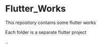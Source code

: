 # Flutter_Works

This repository contains some flutter works

Each folder is a separate flutter project

..